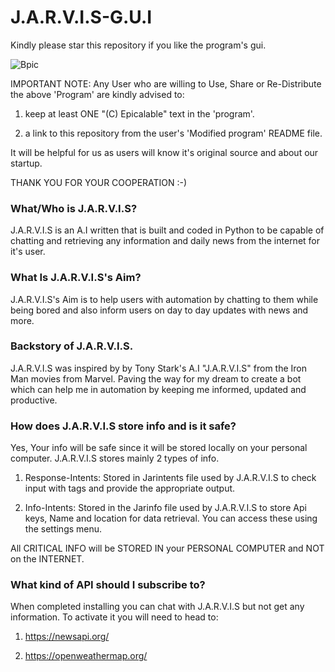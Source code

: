 # J.A.R.V.I.S-G.U.I

Kindly please star this repository if you like the program's gui.

![Bpic](https://user-images.githubusercontent.com/76218539/102739956-89142c00-4374-11eb-9e82-475004ec5a77.png)

IMPORTANT NOTE: Any User who are willing to Use, Share or Re-Distribute the above 'Program' are kindly advised to:

1. keep at least ONE "(C) Epicalable" text in the 'program'.

2. a link to this repository from the user's 'Modified program' README file. 

It will be helpful for us as users will know it's original source and about our startup.

THANK YOU FOR YOUR COOPERATION :-)

### What/Who is J.A.R.V.I.S?
J.A.R.V.I.S is an A.I written that is built and coded in Python to be capable of chatting and retrieving any information and daily news from the internet for it's user.

### What Is J.A.R.V.I.S's Aim?
J.A.R.V.I.S's Aim is to help users with automation by chatting to them while being bored and also inform users on day to day updates with news and more.

### Backstory of J.A.R.V.I.S.
J.A.R.V.I.S was inspired by by Tony Stark's A.I "J.A.R.V.I.S" from the Iron Man movies from Marvel. Paving the way for my dream to create a bot which can help me in automation by keeping me informed, updated and productive.

### How does J.A.R.V.I.S store info and is it safe?
Yes, Your info will be safe since it will be stored locally on your personal computer. J.A.R.V.I.S stores mainly 2 types of info.

1. Response-Intents: Stored in Jarintents file used by J.A.R.V.I.S to check input with tags and provide the appropriate output.

2. Info-Intents: Stored in the Jarinfo file used by J.A.R.V.I.S to store Api keys, Name and location for data retrieval. You can access these using the settings menu.

All CRITICAL INFO will be STORED IN your PERSONAL COMPUTER and NOT on the INTERNET.

### What kind of API should I subscribe to?
When completed installing you can chat with J.A.R.V.I.S but not get any information. To activate it you will need to head to:

1. https://newsapi.org/

2. https://openweathermap.org/
